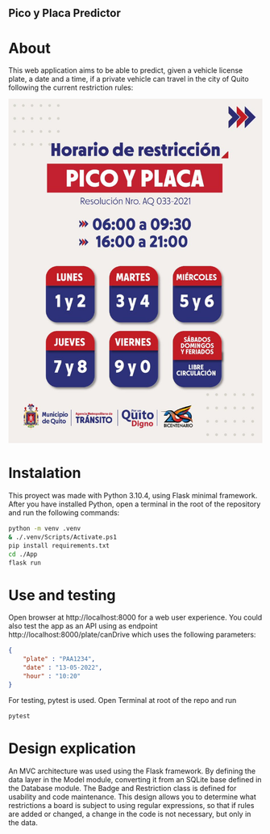 ## Pico y Placa Predictor
# About
This web application aims to be able to predict, given a vehicle license plate, a date and a time, if a private vehicle can travel in the city of Quito following the current restriction rules:

![alt text](https://github.com/MateoCordova/PicoyPlaca/blob/master/App/Content/reglas.jpg?raw=true)

# Instalation

This proyect was made with Python 3.10.4, using Flask minimal framework. After you have installed Python, open a terminal in the root of the repository and run the following commands:

```bash
python -m venv .venv
& ./.venv/Scripts/Activate.ps1
pip install requirements.txt
cd ./App
flask run
```

# Use and testing
Open browser at http://localhost:8000 for a web user experience. You could also test the app as an API using as endpoint  http://localhost:8000/plate/canDrive which uses the following parameters:

```json
{
    "plate" : "PAA1234",  
    "date" : "13-05-2022", 
    "hour" : "10:20" 
}
```

For testing, pytest is used. Open Terminal at root of the repo and run 

```bash
pytest
```

# Design explication

An MVC architecture was used using the Flask framework.
By defining the data layer in the Model module, converting it from an SQLite base defined in the Database module. The Badge and Restriction class is defined for usability and code maintenance. This design allows you to determine what restrictions a board is subject to using regular expressions, so that if rules are added or changed, a change in the code is not necessary, but only in the data.